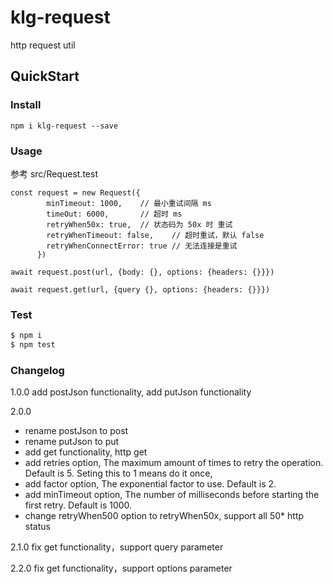 # klg-request
http request util

## QuickStart

### Install

```
npm i klg-request --save
```

### Usage

参考 src/Request.test

```
const request = new Request({
        minTimeout: 1000,    // 最小重试间隔 ms
        timeOut: 6000,       // 超时 ms
        retryWhen50x: true,  // 状态码为 50x 时 重试
        retryWhenTimeout: false,    // 超时重试，默认 false
        retryWhenConnectError: true // 无法连接是重试
      })

await request.post(url, {body: {}, options: {headers: {}}})

await request.get(url, {query {}, options: {headers: {}}})

```

### Test

```bash
$ npm i
$ npm test
```

### Changelog
1.0.0 add postJson functionality, add putJson functionality


2.0.0
- rename postJson to post
- rename putJson to put
- add get functionality, http get
- add retries option, The maximum amount of times to retry the operation. Default is 5. Seting this to 1 means do it once,
- add factor option, The exponential factor to use. Default is 2.
- add minTimeout option, The number of milliseconds before starting the first retry. Default is 1000.
- change retryWhen500 option to retryWhen50x, support all 50* http status


2.1.0 fix get functionality，support query parameter

2.2.0 fix get functionality，support options parameter
